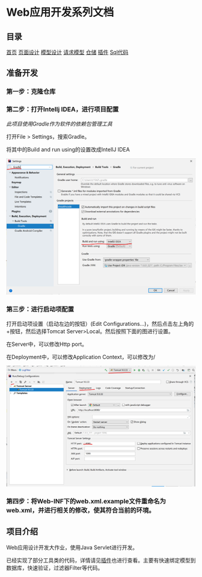 # Web应用开发系列文档

## 目录

[首页](./README.md)
[页面设计](./doc/pages.md)
[模型设计](./doc/models.md)
[请求模型](./doc/requestmodel.md)
[仓储](./doc/repository.md)
[插件](./doc/addin.md)
[Sql代码](./doc/sqls.md)

## 准备开发

### 第一步：克隆仓库

### 第二步：打开Intellj IDEA，进行项目配置

*此项目使用Gradle作为软件的依赖包管理工具*

打开File > Settings，搜索Gradle。

将其中的Build and run using的设置改成IntellJ IDEA

![指引图片](./doc/img/1.png)

### 第三步：进行启动项配置

打开启动项设置（启动左边的按钮）(Edit Configurations...)，然后点击左上角的+按钮，然后选择Tomcat Server>Local。然后按照下面的图进行设置。

在Server中，可以修改Http port。

在Deployment中，可以修改Application Context，可以修改为/

![指引图片](./doc/img/2.png)

### 第四步：将Web-INF下的web.xml.example文件重命名为web.xml，并进行相关的修改，使其符合当前的环境。

## 项目介绍

Web应用设计开发大作业，使用Java Servlet进行开发。

已经实现了部分工具类的代码，详情请见[插件](./doc/addin.md)也进行查看。主要有快速绑定模型到数据库，快速验证，过滤器Filter等代码。

